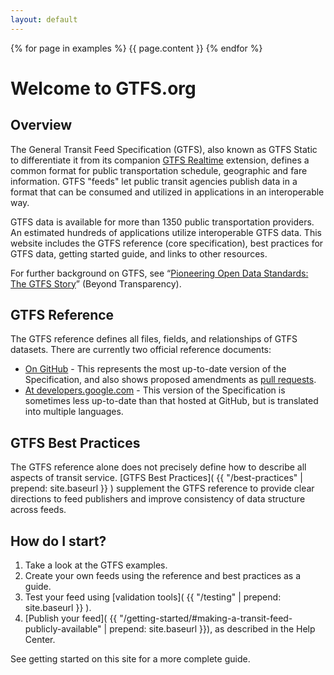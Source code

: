 ```yaml
---
layout: default
---
```


{% for page in examples %}
  {{ page.content }}
{% endfor %}

# Welcome to GTFS.org

## Overview

The General Transit Feed Specification (GTFS), also known as GTFS Static to differentiate it from its companion [GTFS Realtime](https://developers.google.com/transit/gtfs-realtime/) extension, defines a common format for public transportation schedule, geographic and fare information. GTFS "feeds" let public transit agencies publish data in a format that can be consumed and utilized in applications in an interoperable way.

GTFS data is available for more than 1350 public transportation providers. An estimated hundreds of applications utilize interoperable GTFS data. This website includes the GTFS reference (core specification), best practices for GTFS data, getting started guide, and links to other resources.

For further background on GTFS, see “[Pioneering Open Data Standards: The GTFS Story](http://beyondtransparency.org/chapters/part-2/pioneering-open-data-standards-the-gtfs-story/)” (Beyond Transparency).

## GTFS Reference

The GTFS reference defines all files, fields, and relationships of GTFS datasets. There are currently two official reference documents:

   * [On GitHub](https://github.com/google/transit/blob/master/gtfs/spec/en/reference.md) - This represents the most up-to-date version of the Specification, and also shows proposed amendments as [pull requests](https://github.com/google/transit/pulls).
   * [At developers.google.com](https://developers.google.com/transit/gtfs/reference/) - This version of the Specification is sometimes less up-to-date than that hosted at GitHub, but is translated into multiple languages.

## GTFS Best Practices

The GTFS reference alone does not precisely define how to describe all aspects of transit service. [GTFS Best Practices]( {{ "/best-practices" | prepend: site.baseurl }} ) supplement the GTFS reference to provide clear directions to feed publishers and improve consistency of data structure across feeds.

## How do I start?
  1. Take a look at the GTFS examples.
  2. Create your own feeds using the reference and best practices as a guide.
  3. Test your feed using [validation tools]( {{ "/testing" | prepend: site.baseurl }} ).
  4. [Publish your feed]( {{ "/getting-started/#making-a-transit-feed-publicly-available" | prepend: site.baseurl }}), as described in the Help Center.

See getting started on this site for a more complete guide.
